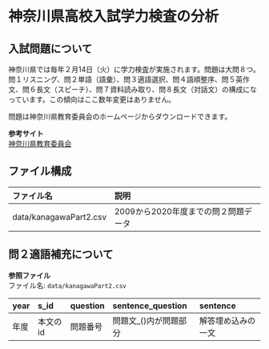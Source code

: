 # **神奈川県高校入試学力検査の分析**
## **入試問題について**
神奈川県では毎年２月14日（火）に学力検査が実施されます。問題は大問８つ。問１リスニング、問２単語（語彙）、問３適語選択、問４語順整序、問５英作文、問６長文（スピーチ）、問７資料読み取り、問８長文（対話文）の構成になっています。この傾向はここ数年変更はありません。

問題は神奈川県教育委員会のホームページからダウンロードできます。  

**参考サイト**  
[神奈川県教育委員会](https://www.pref.kanagawa.jp/docs/dc4/nyusen/nyusen/gakuryokukensa/mondai.html)

## **ファイル構成**
| ファイル名 | 説明 |
|:---|:---|
| data/kanagawaPart2.csv | 2009から2020年度までの問２問題データ |


## **問２適語補充について**

**参照ファイル**  
ファイル名: `data/kanagawaPart2.csv`  

| year | s_id | question | sentence_question | sentence |  
|:---|:---|:---|:---|:---|
| 年度 | 本文のid | 問題番号 | 問題文_()内が問題部分 | 解答埋め込みの一文 |
